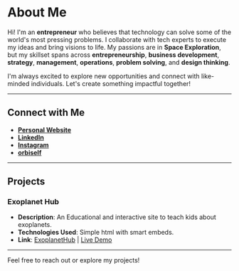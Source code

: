 # About Me

Hi! I'm an **entrepreneur** who believes that technology can solve some of the world's most pressing problems. I collaborate with tech experts to execute my ideas and bring visions to life. My passions are in **Space Exploration**, but my skillset spans across **entrepreneurship**, **business development**, **strategy**, **management**, **operations**, **problem solving**, and **design thinking**.

I'm always excited to explore new opportunities and connect with like-minded individuals. Let's create something impactful together!

---

## Connect with Me

- **[Personal Website](https://xindranil.com)**
- **[LinkedIn](https://linkedin.com/in/xindranil)**
- **[Instagram](https://instagram.com/xindranil)**
- **[orbiself](https://orbiself.tech)**

---

## Projects

### Exoplanet Hub
- **Description**: An Educational and interactive site to teach kids about exoplanets.
- **Technologies Used**: Simple html with smart embeds.
- **Link**: [ExoplanetHub](https://github.com/Xindranil/Projects/tree/main/ExoplanetHub) | [Live Demo](https://xindranil.github.io/ExoplanetHub)


---

Feel free to reach out or explore my projects!
